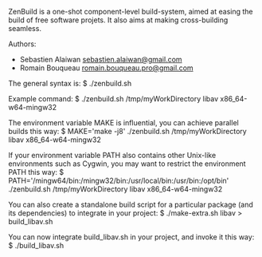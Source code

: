 ZenBuild is a one-shot component-level build-system, aimed at easing the build of free software projets.
It also aims at making cross-building seamless.

Authors:
- Sebastien Alaiwan <sebastien.alaiwan@gmail.com>
- Romain Bouqueau <romain.bouqueau.pro@gmail.com>

The general syntax is:
$ ./zenbuild.sh <workingDirectory> <packageName> <targetArchitecture>

Example command:
$ ./zenbuild.sh /tmp/myWorkDirectory libav x86_64-w64-mingw32

The environment variable MAKE is influential, you can achieve parallel builds this way:
$ MAKE='make -j8' ./zenbuild.sh /tmp/myWorkDirectory libav x86_64-w64-mingw32

If your environment variable PATH also contains other Unix-like environments such as Cygwin, you may want to restrict the environment PATH this way:
$ PATH='/mingw64/bin:/mingw32/bin:/usr/local/bin:/usr/bin:/opt/bin' ./zenbuild.sh /tmp/myWorkDirectory libav x86_64-w64-mingw32

You can also create a standalone build script for a particular package (and
its dependencies) to integrate in your project:
$ ./make-extra.sh libav > build_libav.sh

You can now integrate build_libav.sh in your project, and invoke it this way:
$ ./build_libav.sh <targetArchitecture>
